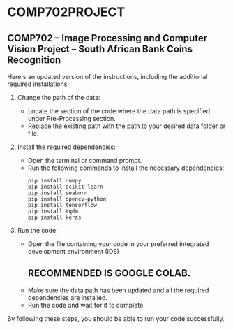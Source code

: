 # COMP702PROJECT
## COMP702 – Image Processing and Computer Vision Project – South African Bank Coins Recognition

Here's an updated version of the instructions, including the additional required installations:

1. Change the path of the data:
   - Locate the section of the code where the data path is specified under Pre-Processing section.
   - Replace the existing path with the path to your desired data folder or file.

2. Install the required dependencies:
   - Open the terminal or command prompt.
   - Run the following commands to install the necessary dependencies:
     ```
     pip install numpy
     pip install scikit-learn
     pip install seaborn
     pip install opencv-python
     pip install tensorflow
     pip install tqdm
     pip install keras
     ```
3. Run the code:
   - Open the file containing your code in your preferred integrated development environment (IDE)
     ## RECOMMENDED IS GOOGLE COLAB.
   - Make sure the data path has been updated and all the required dependencies are installed.
   - Run the code and wait for it to complete.

By following these steps, you should be able to run your code successfully.
